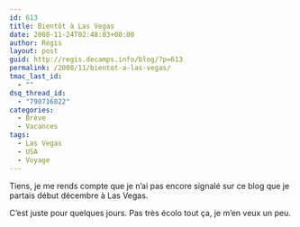 ```yaml
---
id: 613
title: Bientôt à Las Vegas
date: 2008-11-24T02:48:03+00:00
author: Régis
layout: post
guid: http://regis.decamps.info/blog/?p=613
permalink: /2008/11/bientot-a-las-vegas/
tmac_last_id:
  - ""
dsq_thread_id:
  - "790716822"
categories:
  - Brève
  - Vacances
tags:
  - Las Vegas
  - USA
  - Voyage
---
```

Tiens, je me rends compte que je n&rsquo;ai pas encore signalé sur ce blog que je partais début décembre à Las Vegas.

C&rsquo;est juste pour quelques jours. Pas très écolo tout ça, je m&rsquo;en veux un peu.